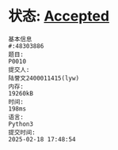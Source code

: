 # 状态: [Accepted](http://dsbpython.openjudge.cn/dspythonbook/solution/48303886/)
```
基本信息
#:48303886
题目:
P0010
提交人:
陆誉文2400011415(lyw)
内存:
19260kB
时间:
198ms
语言:
Python3
提交时间:
2025-02-18 17:48:54
```